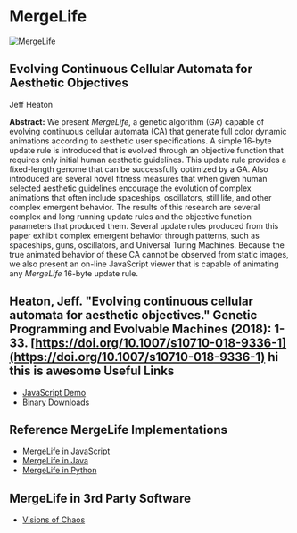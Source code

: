 MergeLife
=========

![MergeLife](https://raw.githubusercontent.com/jeffheaton/mergelife/master/img/mergelife-1.png)


Evolving Continuous Cellular Automata for Aesthetic Objectives
--------------------------------------------------------------
Jeff Heaton

**Abstract:** We present *MergeLife*, a genetic algorithm (GA) capable of evolving continuous cellular automata (CA) that generate full color dynamic animations according to aesthetic user specifications. A simple 16-byte update rule is introduced that is evolved through an objective function that requires only initial human aesthetic guidelines. This update rule provides a fixed-length genome that can be successfully optimized by a GA. Also introduced are several novel fitness measures that when given human selected aesthetic guidelines encourage the evolution of complex animations that often include spaceships, oscillators, still life, and other complex emergent behavior. The results of this research are several complex and long running update rules and the objective function parameters that produced them. Several update rules produced from this paper exhibit complex emergent behavior through patterns, such as spaceships, guns, oscillators, and Universal Turing Machines. Because the true animated behavior of these CA cannot be observed from static images, we also present an on-line JavaScript viewer that is capable of animating any *MergeLife* 16-byte update rule.

Heaton, Jeff. "Evolving continuous cellular automata for aesthetic objectives." Genetic Programming and Evolvable Machines (2018): 1-33. [https://doi.org/10.1007/s10710-018-9336-1](https://doi.org/10.1007/s10710-018-9336-1)
 hi this is awesome
Useful Links
------------

* [JavaScript Demo](http://www.heatonresearch.com/mergelife)
* [Binary Downloads](https://github.com/jeffheaton/mergelife/blob/master/binaries.md)

Reference MergeLife Implementations
-----------------------------------

* [MergeLife in JavaScript](https://github.com/jeffheaton/mergelife/tree/master/js/)
* [MergeLife in Java](https://github.com/jeffheaton/mergelife/tree/master/java/)
* [MergeLife in Python](https://github.com/jeffheaton/mergelife/tree/master/python/)

MergeLife in 3rd Party Software
-------------------------------

* [Visions of Chaos](https://softology.com.au/voc.htm)
